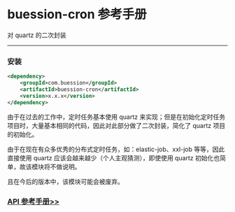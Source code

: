 # buession-cron 参考手册


对 quartz 的二次封装


---


### 安装

```xml
<dependency>
    <groupId>com.buession</groupId>
    <artifactId>buession-cron</artifactId>
    <version>x.x.x</version>
</dependency>
```

由于在过去的工作中，定时任务基本使用 quartz 来实现；但是在初始化定时任务项目时，大量基本相同的代码，因此对此部分做了二次封装，简化了 quartz 项目的初始化。

由于在现在有众多优秀的分布式定时任务，如：elastic-job、xxl-job 等等，因此直接使用 quartz 应该会越来越少（个人主观猜测），即使使用 quartz 初始化也简单，故该模块将不做说明。

且在今后的版本中，该模块可能会被废弃。


### [API 参考手册>>](/manual/2.0/docs/buession-cron/)